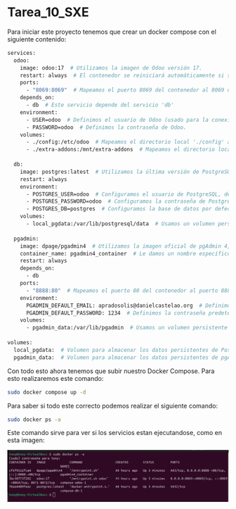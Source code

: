 # Tarea_10_SXE

Para iniciar este proyecto tenemos que crear un docker compose con el siguiente contenido:
```bash
services:
  odoo:
    image: odoo:17  # Utilizamos la imagen de Odoo versión 17.
    restart: always  # El contenedor se reiniciará automáticamente si se detiene o si el sistema se reinicia.
    ports:
      - "8069:8069"  # Mapeamos el puerto 8069 del contenedor al 8069 del host, usado para la interfaz web de Odoo.
    depends_on:
      - db  # Este servicio depende del servicio 'db'
    environment:
      - USER=odoo  # Definimos el usuario de Odoo (usado para la conexión a la base de datos).
      - PASSWORD=odoo  # Definimos la contraseña de Odoo.
    volumes:
      - ./config:/etc/odoo  # Mapeamos el directorio local './config' al contenedor, para personalizar la configuración de Odoo.
      - ./extra-addons:/mnt/extra-addons  # Mapeamos el directorio local './extra-addons' al contenedor, para añadir módulos extra de Odoo.

  db:
    image: postgres:latest  # Utilizamos la última versión de PostgreSQL.
    restart: always 
    environment:
      - POSTGRES_USER=odoo  # Configuramos el usuario de PostgreSQL, debe coincidir con el usuario configurado en Odoo.
      - POSTGRES_PASSWORD=odoo  # Configuramos la contraseña de PostgreSQL, debe coincidir con la contraseña configurada en Odoo.
      - POSTGRES_DB=postgres  # Configuramos la base de datos por defecto que se usará en PostgreSQL.
    volumes:  
      - local_pgdata:/var/lib/postgresql/data  # Usamos un volumen persistente 'local_pgdata' para almacenar los datos de PostgreSQL de forma segura.

  pgadmin:
    image: dpage/pgadmin4  # Utilizamos la imagen oficial de pgAdmin 4, que es una herramienta para gestionar PostgreSQL desde una interfaz web.
    container_name: pgadmin4_container  # Le damos un nombre específico al contenedor
    restart: always 
    depends_on:
      - db 
    ports:
      - "8888:80"  # Mapeamos el puerto 80 del contenedor al puerto 8888 del host
    environment:
      PGADMIN_DEFAULT_EMAIL: apradosolis@danielcastelao.org  # Definimos el email predeterminado para acceder a pgAdmin.
      PGADMIN_DEFAULT_PASSWORD: 1234  # Definimos la contraseña predeterminada para acceder a pgAdmin.
    volumes:
      - pgadmin_data:/var/lib/pgadmin  # Usamos un volumen persistente 'pgadmin_data' para almacenar la configuración y los datos de pgAdmin.

volumes:
  local_pgdata:  # Volumen para almacenar los datos persistentes de PostgreSQL.
  pgadmin_data:  # Volumen para almacenar los datos persistentes de pgAdmin.
```
Con todo esto ahora tenemos que subir nuestro Docker Compose. Para esto realizaremos este comando:

```bash
sudo docker compose up -d
```

Para saber si todo este correcto podemos realizar el siguiente comando:

```bash
sudo docker ps -a
```
Este comando sirve para ver si los servicios estan ejecutandose, como en esta imagen:

![Servicios](Imagenes_ODoo/servicios.png)

